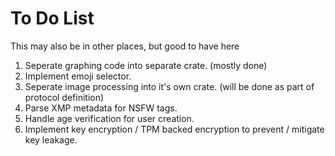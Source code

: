 # To Do List
This may also be in other places, but good to have here

1. Seperate graphing code into separate crate. (mostly done)
2. Implement emoji selector.
3. Seperate image processing into it's own crate. (will be done as part of protocol definition)
4. Parse XMP metadata for NSFW tags.
5. Handle age verification for user creation.
6. Implement key encryption / TPM backed encryption to prevent / mitigate key leakage.